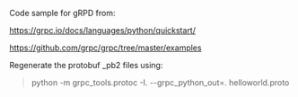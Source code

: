 Code sample for gRPD from: 

https://grpc.io/docs/languages/python/quickstart/

https://github.com/grpc/grpc/tree/master/examples

Regenerate the protobuf _pb2 files using:

> python -m grpc_tools.protoc -I. --grpc_python_out=. helloworld.proto
